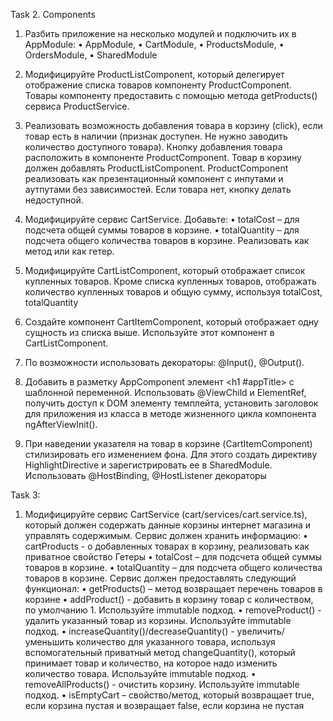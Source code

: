  Task 2. Components

1. Разбить приложение на несколько модулей и подключить их в AppModule:
• AppModule, 
• CartModule, 
• ProductsModule, 
• OrdersModule, 
• SharedModule
 
2. Модифицируйте ProductListComponent, который делегирует отображение списка товаров 
компоненту ProductComponent. Товары компоненту предоставить с помощью метода getProducts() 
сервиса ProductService.

3. Реализовать возможность добавления товара в корзину (click), если товар есть в наличии (признак 
доступен. Не нужно заводить количество доступного товара). Кнопку добавления товара 
расположить в компоненте ProductComponent. Товар в корзину должен добавлять 
ProductListComponent. ProductComponent реализовать как презентационный компонент с инпутами 
и аутпутами без зависимостей. Если товара нет, кнопку делать недоступной. 

4. Модифицируйте сервис CartService. Добавьте:
• totalCost – для подсчета общей суммы товаров в корзине.
• totalQuantity – для подсчета общего количества товаров в корзине.
Реализовать как метод или как гетер.

5. Модифицируйте CartListComponent, который отображает список купленных товаров. Кроме списка 
купленных товаров, отображать количество купленных товаров и общую сумму, используя totalCost, 
totalQuantity

6. Создайте компонент СartItemComponent, который отображает одну сущность из списка выше. 
Используйте этот компонент в CartListComponent. 

7. По возможности использовать декораторы: @Input(), @Output().

11. Добавить в разметку AppComponent элемент <h1 #appTitle></h1> с шаблонной переменной. 
Использовать @ViewChild и ElementRef<HTMLHeadingElement>, получить доступ к DOM элементу 
темплейта, установить заголовок для приложения из класса в методе жизненного цикла компонента 
ngAfterViewInit().

12. При наведении указателя на товар в корзине (CartItemComponent) стилизировать его изменением 
фона. Для этого создать директиву HighlightDirective и зарегистрировать ее в SharedModule. 
Использовать @HostBinding, @HostListener декораторы 

Task 3:
1. Модифицируйте сервис CartService (cart/services/cart.service.ts), который должен содержать данные 
корзины интернет магазина и управлять содержимым.
Сервис должен хранить информацию: 
• cartProducts - о добавленных товарах в корзину, реализовать как приватное свойство
Гетеры
• totalCost – для подсчета общей суммы товаров в корзине.
• totalQuantity – для подсчета общего количества товаров в корзине.
Сервис должен предоставлять следующий функционал:
• getProducts() – метод возвращает перечень товаров в корзине
• addProduct() - добавить в корзину товар с количеством, по умолчанию 1. Используйте immutable
подход.
• removeProduct() - удалить указанный товар из корзины. Используйте immutable подход.
• increaseQuantity()/decreaseQuantity() - увеличить/уменьшить количество для указанного товара, 
используя вспомогательный приватный метод changeQuantity(), который принимает товар и 
количество, на которое надо изменить количество товара. Используйте immutable подход.
• removeAllProducts() - очистить корзину. Используйте immutable подход.
• isEmptyCart – свойство/метод, который возвращает true, если корзина пустая и возвращает false, 
если корзина не пустая
